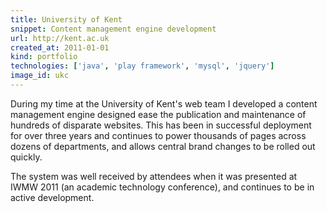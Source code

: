 ```yaml
---
title: University of Kent
snippet: Content management engine development
url: http://kent.ac.uk
created_at: 2011-01-01
kind: portfolio
technologies: ['java', 'play framework', 'mysql', 'jquery']
image_id: ukc
---
```


During my time at the University of Kent's web team I developed a content management engine designed ease the publication and maintenance of hundreds of disparate websites. This has been in successful deployment for over three years and continues to power thousands of pages across dozens of departments, and allows central brand changes to be rolled out quickly.

The system was well received by attendees when it was presented at IWMW 2011 (an academic technology conference), and continues to be in active development.